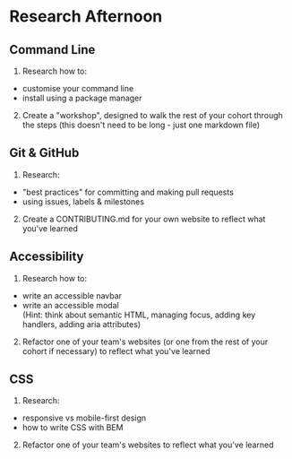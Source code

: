 # Research Afternoon

## Command Line
1. Research how to:
  + customise your command line
  + install using a package manager
2. Create a "workshop", designed to walk the rest of your cohort through the steps (this doesn't need to be long - just one markdown file)

## Git & GitHub
1. Research:
  + "best practices" for committing and making pull requests
  + using issues, labels & milestones
2. Create a CONTRIBUTING.md for your own website to reflect what you've learned

## Accessibility
1. Research how to:
  + write an accessible navbar
  + write an accessible modal  
  (Hint: think about semantic HTML, managing focus, adding key handlers, adding aria attributes)
2. Refactor one of your team's websites (or one from the rest of your cohort if necessary) to reflect what you've learned

## CSS
1. Research:
  + responsive vs mobile-first design
  + how to write CSS with BEM
2. Refactor one of your team's websites to reflect what you've learned
